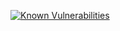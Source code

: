[![Known Vulnerabilities](https://snyk.io/test/github/frode-carlsen/cron/badge.svg?targetFile=jodatime%2Fpom.xml)](https://snyk.io/test/github/frode-carlsen/cron?targetFile=jodatime%2Fpom.xml)
